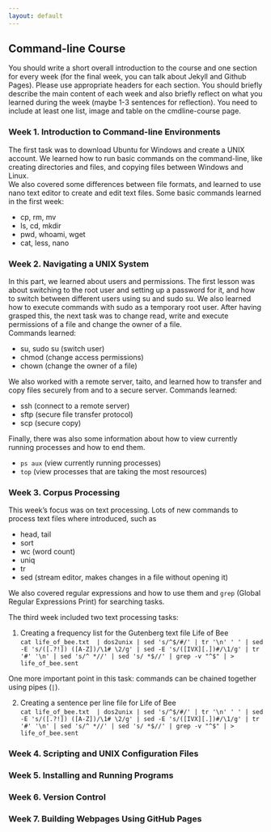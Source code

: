 ```yaml
---
layout: default
---
```


## Command-line Course
You should write a short overall introduction to the course and
one section for every week (for the final week, you can talk about 
Jekyll and Github Pages). Please use appropriate headers for each 
section. You should briefly describe the main content of each week 
and also briefly reflect on what you learned during the week 
(maybe 1-3 sentences for reflection). You need to include at least one 
list, image and table on the cmdline-course page. 

### Week 1. Introduction to Command-line Environments
The first task was to download Ubuntu for Windows and create a UNIX account. We learned how to run basic commands on the command-line, like creating directories and files, and copying files between Windows and Linux.  
We also covered some differences between file formats, and learned to use nano text editor to create and edit text files. 
Some basic commands learned in the first week:
* cp, rm, mv 
* ls, cd, mkdir
* pwd, whoami, wget
* cat, less, nano

### Week 2. Navigating a UNIX System
In this part, we learned about users and permissions. The first lesson was about switching to the root user and setting up a password for it, and how to switch between different users using su and sudo su.  We also learned how to execute commands with sudo as a temporary root user.  After having grasped this, the next task was to change read, write and execute permissions of a file and change the owner of a file.  
Commands learned:
* su, sudo su (switch user)
* chmod (change access permissions)
* chown (change the owner of a file)

We also worked with a remote server, taito, and learned how to transfer and copy files securely from and to a secure server.
Commands learned:
* ssh (connect to a remote server)
* sftp (secure file transfer protocol)
* scp (secure copy)

Finally, there was also some information about how to view currently running processes and how to end them.  
* `ps aux` (view currently running processes)
* `top` (view processes that are taking the most resources)

### Week 3. Corpus Processing
This week’s focus was on text processing. Lots of new commands to process text files where introduced, such as 
* head, tail
* sort
* wc (word count)
* uniq
* tr
* sed (stream editor, makes changes in a file without opening it)  

We also covered regular expressions and how to use them and `grep` (Global Regular Expressions Print) for searching tasks.  

The third week included two text processing tasks:
1. Creating a frequency list for the Gutenberg text file Life of Bee  
`cat life_of_bee.txt  | dos2unix | sed 's/^$/#/' | tr '\n' ' ' | sed -E 's/([.?!]) ([A-Z])/\1# \2/g' | sed -E 's/([IVX][.])#/\1/g' | tr '#' '\n' | sed 's/^ *//' | sed 's/ *$//' | grep -v "^$" | > life_of_bee.sent`

One more important point in this task: commands can be chained together using pipes (`|`).

2. Creating a sentence per line file for Life of Bee  
`cat life_of_bee.txt  | dos2unix | sed 's/^$/#/' | tr '\n' ' ' | sed -E 's/([.?!]) ([A-Z])/\1# \2/g' | sed -E 's/([IVX][.])#/\1/g' | tr '#' '\n' | sed 's/^ *//' | sed 's/ *$//' | grep -v "^$" | > life_of_bee.sent`


### Week 4. Scripting and UNIX Configuration Files

### Week 5. Installing and Running Programs

### Week 6. Version Control

### Week 7. Building Webpages Using GitHub Pages

